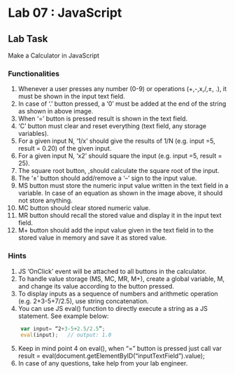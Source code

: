 # Lab 07 : JavaScript

## Lab Task
Make a Calculator in JavaScript

### Functionalities
1. Whenever a user presses any number (0-9) or operations (+,-,x,/,±, .), it must be shown in the input text field.
2. In case of ‘.’ button pressed, a ‘0’ must be added at the end of the string as shown in above image.
3. When ‘=’ button is pressed result is shown in the text field.
4. ‘C’ button must clear and reset everything (text field, any storage variables).
5. For a given input N, ‘1/x’ should give the results of 1/N (e.g. input =5, result = 0.20) of the given input.
6. For a given input N, ‘x2’ should square the input (e.g. input =5, result = 25).
7. The square root button, ,should calculate the square root of the input.
8. The ‘±’ button should add/remove a ‘–’ sign to the input value.
9. MS button must store the numeric input value written in the text field in a variable. In case of an equation as shown in the image above, it should not store anything.
10. MC button should clear stored numeric value.
11. MR button should recall the stored value and display it in the input text field.
12. M+ button should add the input value given in the text field in to the stored value in memory and save it as stored value.

### Hints
1. JS ‘OnClick’ event will be attached to all buttons in the calculator.
2. To handle value storage (MS, MC, MR, M+), create a global variable, M, and change its value according to the button pressed.
3. To display inputs as a sequence of numbers and arithmetic operation (e.g. 2+3-5+7/2.5), use string concatenation.
4. You can use JS eval() function to directly execute a string as a JS statement. See example below:
```javascript
	var input= “2+3-5+2.5/2.5”;
	eval(input);   // output: 1.0
```
5. Keep in mind point 4 on eval(), when “=” button is pressed just call var result = eval(document.getElementByID(“inputTextField”).value);
6. In case of any questions, take help from your lab engineer.
